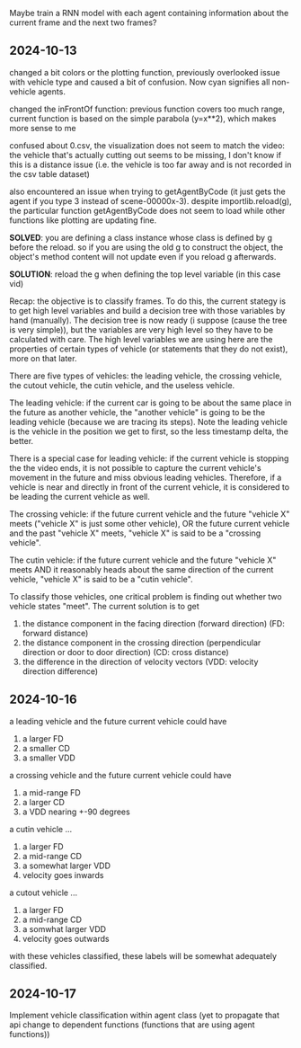 Maybe train a RNN model with each agent containing information about the current frame and the next two frames?

## 2024-10-13

changed a bit colors or the plotting function, previously overlooked issue with vehicle type and caused a bit of confusion. Now cyan signifies all non-vehicle agents.

changed the inFrontOf function: previous function covers too much range, current function is based on the simple parabola (y=x**2), which makes more sense to me

confused about 0.csv, the visualization does not seem to match the video: the vehicle that's actually cutting out seems to be missing, I don't know if this is a distance issue (i.e. the vehicle is too far away and is not recorded in the csv table dataset)

also encountered an issue when trying to getAgentByCode (it just gets the agent if you type 3 instead of scene-00000x-3). despite importlib.reload(g), the particular function getAgentByCode does not seem to load while other functions like plotting are updating fine.

**SOLVED**: you are defining a class instance whose class is defined by g before the reload. so if you are using the old g to construct the object, the object's method content will not update even if you reload g afterwards.

**SOLUTION**: reload the g when defining the top level variable (in this case vid)

Recap: the objective is to classify frames. To do this, the current stategy is to get high level variables and build a decision tree with those variables by hand (manually). The decision tree is now ready (i suppose (cause the tree is very simple)), but the variables are very high level so they have to be calculated with care. The high level variables we are using here are the properties of certain types of vehicle (or statements that they do not exist), more on that later.

There are five types of vehicles: the leading vehicle, the crossing vehicle, the cutout vehicle, the cutin vehicle, and the useless vehicle.

The leading vehicle: if the current car is going to be about the same place in the future as another vehicle, the "another vehicle" is going to be the leading vehicle (because we are tracing its steps). Note the leading vehicle is the vehicle in the position we get to first, so the less timestamp delta, the better.

There is a special case for leading vehicle: if the current vehicle is stopping the the video ends, it is not possible to capture the current vehicle's movement in the future and miss obvious leading vehicles. Therefore, if a vehicle is near and directly in front of the current vehicle, it is considered to be leading the current vehicle as well.

The crossing vehicle: if the future current vehicle and the future "vehicle X" meets ("vehicle X" is just some other vehicle), OR the future current vehicle and the past "vehicle X" meets, "vehicle X" is said to be a "crossing vehicle". 

The cutin vehicle: if the future current vehicle and the future "vehicle X" meets AND it reasonably heads about the same direction of the current vehicle, "vehicle X" is said to be a "cutin vehicle".

To classify those vehicles, one critical problem is finding out whether two vehicle states "meet". The current solution is to get
1. the distance component in the facing direction (forward direction) (FD: forward distance)
2. the distance component in the crossing direction (perpendicular direction or door to door direction) (CD: cross distance)
3. the difference in the direction of velocity vectors (VDD: velocity direction difference)

## 2024-10-16

a leading vehicle and the future current vehicle could have
1. a larger FD
2. a smaller CD
3. a smaller VDD

a crossing vehicle and the future current vehicle could have
1. a mid-range FD
2. a larger CD
3. a VDD nearing +-90 degrees

a cutin vehicle ...
1. a larger FD
2. a mid-range CD
3. a somewhat larger VDD
4. velocity goes inwards

a cutout vehicle ...
1. a larger FD
2. a mid-range CD
3. a somwhat larger VDD
4. velocity goes outwards

with these vehicles classified, these labels will be somewhat adequately classified.

## 2024-10-17

Implement vehicle classification within agent class (yet to propagate that api change to dependent functions (functions that are using agent functions))
